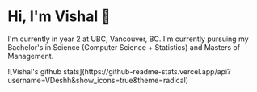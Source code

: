 # Hi, I'm Vishal  👋

I'm currently in year 2 at UBC, Vancouver, BC. I'm currently pursuing my Bachelor's in Science (Computer Science + Statistics) and Masters of Management.

<!--
Here are some ideas to get you started:

- 🔭 I’m currently working on ...
- 🌱 I’m currently learning ...
- 👯 I’m looking to collaborate on ...
- 🤔 I’m looking for help with ...
- 💬 Ask me about ...
- 📫 How to reach me: ...
- 😄 Pronouns: ...
- ⚡ Fun fact: ...

--!>


![Vishal's github stats](https://github-readme-stats.vercel.app/api?username=VDeshh&show_icons=true&theme=radical)



